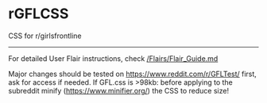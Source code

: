 # rGFLCSS
CSS for r/girlsfrontline

-----------------------------

For detailed User Flair instructions, check [/Flairs/Flair_Guide.md](https://github.com/ad3z10/rGFLCSS/blob/1e5e61180344d24a2aff47261f631dc468191d35/Flairs/Flair_Guide.md)


Major changes should be tested on https://www.reddit.com/r/GFLTest/ first, ask for access if needed.
If GFL.css is >98kb: before applying to the subreddit minify (https://www.minifier.org/) the CSS to reduce size!
